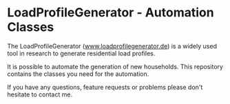 # LoadProfileGenerator - Automation Classes

The LoadProfileGenerator (www.loadprofilegenerator.de) is a widely used tool in research to generate residential load profiles.

It is possible to automate the generation of new households. This repository contains the classes you need for the automation.

If you have any questions, feature requests or problems please don't hesitate to contact me.

